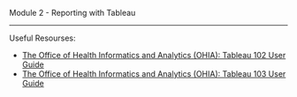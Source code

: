 Module 2 - Reporting with Tableau



------------------------------------------------------------------------------------------------------------------------

Useful Resourses:

- [The Office of Health Informatics and Analytics (OHIA): Tableau 102 User Guide](https://it.uclahealth.org/about/ohia#:~:text=Tableau%20102%20User%20Guide%C2%A0%20%C2%A0)
- [The Office of Health Informatics and Analytics (OHIA): Tableau 103 User Guide](https://it.uclahealth.org/sites/g/files/oketem206/files/media/documents/TAB103%20Training%20Guide.pdf)
